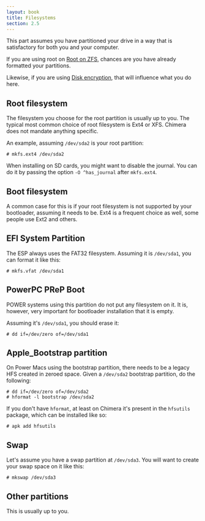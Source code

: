 ```yaml
---
layout: book
title: Filesystems
section: 2.5
---
```


This part assumes you have partitioned your drive in a way that
is satisfactory for both you and your computer.

If you are using root on [Root on ZFS](/docs/installation/partitioning/zfs),
chances are you have already formatted your partitions.

Likewise, if you are using [Disk encryption](/docs/installation/partitioning/encrypted),
that will influence what you do here.

## Root filesystem

The filesystem you choose for the root partition is usually up to
you. The typical most common choice of root filesystem is Ext4 or
XFS. Chimera does not mandate anything specific.

An example, assuming `/dev/sda2` is your root partition:

```
# mkfs.ext4 /dev/sda2
```

When installing on SD cards, you might want to disable the journal.
You can do it by passing the option `-O ^has_journal` after `mkfs.ext4`.

## Boot filesystem

A common case for this is if your root filesystem is not supported
by your bootloader, assuming it needs to be. Ext4 is a frequent
choice as well, some people use Ext2 and others.

## EFI System Partition

The ESP always uses the FAT32 filesystem. Assuming it is `/dev/sda1`,
you can format it like this:

```
# mkfs.vfat /dev/sda1
```

## PowerPC PReP Boot

POWER systems using this partition do not put any filesystem on it.
It is, however, very important for bootloader installation that it
is empty.

Assuming it's `/dev/sda1`, you should erase it:

```
# dd if=/dev/zero of=/dev/sda1
```

## Apple_Bootstrap partition

On Power Macs using the bootstrap partition, there needs to be a legacy
HFS created in zeroed space. Given a `/dev/sda2` bootstrap partition,
do the following:

```
# dd if=/dev/zero of=/dev/sda2
# hformat -l bootstrap /dev/sda2
```

If you don't have `hformat`, at least on Chimera it's present in the
`hfsutils` package, which can be installed like so:

```
# apk add hfsutils
```

## Swap

Let's assume you have a swap partition at `/dev/sda3`. You will
want to create your swap space on it like this:

```
# mkswap /dev/sda3
```

## Other partitions

This is usually up to you.
